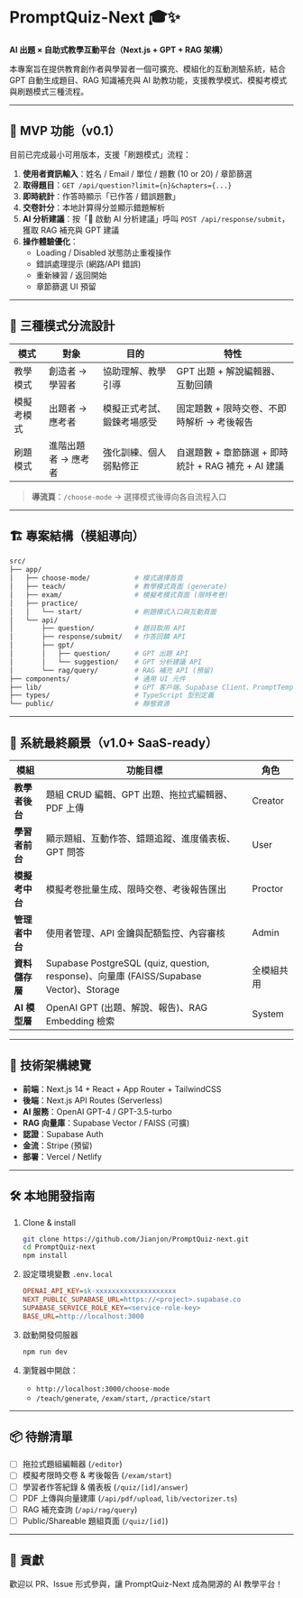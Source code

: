 # PromptQuiz-Next 🎓✨

**AI 出題 × 自助式教學互動平台（Next.js + GPT + RAG 架構）**

本專案旨在提供教育創作者與學習者一個可擴充、模組化的互動測驗系統，結合 GPT 自動生成題目、RAG 知識補充與 AI 助教功能，支援教學模式、模擬考模式與刷題模式三種流程。

---

## 🚀 MVP 功能（v0.1）

目前已完成最小可用版本，支援「刷題模式」流程：

1. **使用者資訊輸入**：姓名 / Email / 單位 / 題數 (10 or 20) / 章節篩選
2. **取得題目**：`GET /api/question?limit={n}&chapters={...}`
3. **即時統計**：作答時顯示「已作答 / 錯誤題數」
4. **交卷計分**：本地計算得分並顯示錯題解析
5. **AI 分析建議**：按「🧠 啟動 AI 分析建議」呼叫 `POST /api/response/submit`，獲取 RAG 補充與 GPT 建議
6. **操作體驗優化**：
   - Loading / Disabled 狀態防止重複操作
   - 錯誤處理提示 (網路/API 錯誤)
   - 重新練習 / 返回開始
   - 章節篩選 UI 預留

---

## 🧩 三種模式分流設計

| 模式       | 對象              | 目的                           | 特性                                                     |
| ---------- | ----------------- | ------------------------------ | -------------------------------------------------------- |
| 教學模式   | 創造者 → 學習者   | 協助理解、教學引導              | GPT 出題 + 解說編輯器、互動回饋                          |
| 模擬考模式 | 出題者 → 應考者   | 模擬正式考試、鍛鍊考場感受      | 固定題數 + 限時交卷、不即時解析 → 考後報告                |
| 刷題模式   | 進階出題者 → 應考者 | 強化訓練、個人弱點修正          | 自選題數 + 章節篩選 + 即時統計 + RAG 補充 + AI 建議      |

> **導流頁**：`/choose-mode` → 選擇模式後導向各自流程入口

---

## 🏗️ 專案結構（模組導向）

```bash
src/
├── app/
│   ├── choose-mode/           # 模式選擇首頁
│   ├── teach/                 # 教學模式頁面 (generate)
│   ├── exam/                  # 模擬考模式頁面 (限時考卷)
│   ├── practice/
│   │   └── start/             # 刷題模式入口與互動頁面
│   └── api/
│       ├── question/          # 題目取用 API
│       ├── response/submit/   # 作答回饋 API
│       ├── gpt/
│       │   ├── question/      # GPT 出題 API
│       │   └── suggestion/    # GPT 分析建議 API
│       └── rag/query/         # RAG 補充 API (預留)
├── components/                # 通用 UI 元件
├── lib/                       # GPT 客戶端、Supabase Client、PromptTemplates
├── types/                     # TypeScript 型別定義
└── public/                    # 靜態資源
```

---

## 🎯 系統最終願景（v1.0+ SaaS-ready）

| 模組             | 功能目標                                           | 角色    |
| ---------------- | -------------------------------------------------- | ------- |
| **教學者後台**   | 題組 CRUD 編輯、GPT 出題、拖拉式編輯器、PDF 上傳   | Creator |
| **學習者前台**   | 顯示題組、互動作答、錯題追蹤、進度儀表板、GPT 問答     | User    |
| **模擬考中台**   | 模擬考卷批量生成、限時交卷、考後報告匯出             | Proctor |
| **管理者中台**   | 使用者管理、API 金鑰與配額監控、內容審核             | Admin   |
| **資料儲存層**   | Supabase PostgreSQL (quiz, question, response)、向量庫 (FAISS/Supabase Vector)、Storage | 全模組共用 |
| **AI 模型層**    | OpenAI GPT (出題、解說、報告)、RAG Embedding 檢索      | System  |

---

## 🧠 技術架構總覽

- **前端**：Next.js 14 + React + App Router + TailwindCSS
- **後端**：Next.js API Routes (Serverless)
- **AI 服務**：OpenAI GPT-4 / GPT-3.5-turbo
- **RAG 向量庫**：Supabase Vector / FAISS (可擴)
- **認證**：Supabase Auth
- **金流**：Stripe (預留)
- **部署**：Vercel / Netlify

---

## 🛠️ 本地開發指南

1. Clone & install
   ```bash
   git clone https://github.com/Jianjon/PromptQuiz-next.git
   cd PromptQuiz-next
   npm install
   ```

2. 設定環境變數 `.env.local`
   ```ini
   OPENAI_API_KEY=sk-xxxxxxxxxxxxxxxxxxxx
   NEXT_PUBLIC_SUPABASE_URL=https://<project>.supabase.co
   SUPABASE_SERVICE_ROLE_KEY=<service-role-key>
   BASE_URL=http://localhost:3000
   ```

3. 啟動開發伺服器
   ```bash
   npm run dev
   ```

4. 瀏覽器中開啟：
   - `http://localhost:3000/choose-mode`
   - `/teach/generate`, `/exam/start`, `/practice/start`

---

## 📦 待辦清單

- [ ] 拖拉式題組編輯器 (`/editor`)
- [ ] 模擬考限時交卷 & 考後報告 (`/exam/start`)
- [ ] 學習者作答紀錄 & 儀表板 (`/quiz/[id]/answer`)
- [ ] PDF 上傳與向量建庫 (`/api/pdf/upload`, `lib/vectorizer.ts`)
- [ ] RAG 補充查詢 (`/api/rag/query`)
- [ ] Public/Shareable 題組頁面 (`/quiz/[id]`)

---

## 🤝 貢獻

歡迎以 PR、Issue 形式參與，讓 PromptQuiz-Next 成為開源的 AI 教學平台！

